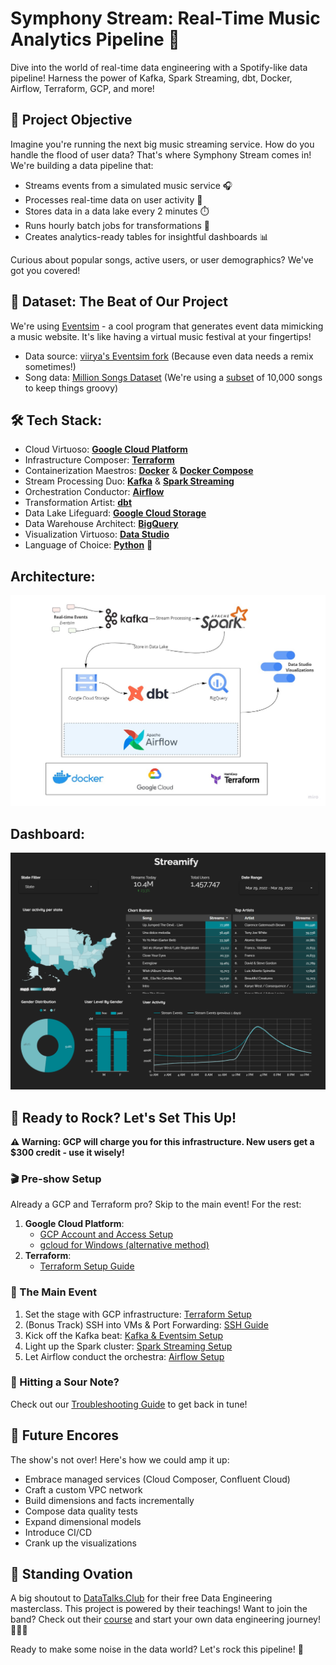 # Symphony Stream: Real-Time Music Analytics Pipeline 🚀

Dive into the world of real-time data engineering with a Spotify-like data pipeline! Harness the power of Kafka, Spark Streaming, dbt, Docker, Airflow, Terraform, GCP, and more!

## 🎯 Project Objective

Imagine you're running the next big music streaming service. How do you handle the flood of user data? That's where Symphony Stream comes in! We're building a data pipeline that:

- Streams events from a simulated music service 🎧
- Processes real-time data on user activity 👥
- Stores data in a data lake every 2 minutes ⏱️
- Runs hourly batch jobs for transformations 🔄
- Creates analytics-ready tables for insightful dashboards 📊

Curious about popular songs, active users, or user demographics? We've got you covered!

## 🎼 Dataset: The Beat of Our Project

We're using [Eventsim](https://github.com/Interana/eventsim) - a cool program that generates event data mimicking a music website. It's like having a virtual music festival at your fingertips! 

- Data source: [viirya's Eventsim fork](https://github.com/viirya/eventsim) (Because even data needs a remix sometimes!)
- Song data: [Million Songs Dataset](http://millionsongdataset.com) (We're using a [subset](http://millionsongdataset.com/pages/getting-dataset/#subset) of 10,000 songs to keep things groovy)

## 🛠️ Tech Stack:

- Cloud Virtuoso: [**Google Cloud Platform**](https://cloud.google.com)
- Infrastructure Composer: [**Terraform**](https://www.terraform.io)
- Containerization Maestros: [**Docker**](https://www.docker.com) & [**Docker Compose**](https://docs.docker.com/compose/)
- Stream Processing Duo: [**Kafka**](https://kafka.apache.org) & [**Spark Streaming**](https://spark.apache.org/docs/latest/streaming-programming-guide.html)
- Orchestration Conductor: [**Airflow**](https://airflow.apache.org)
- Transformation Artist: [**dbt**](https://www.getdbt.com)
- Data Lake Lifeguard: [**Google Cloud Storage**](https://cloud.google.com/storage)
- Data Warehouse Architect: [**BigQuery**](https://cloud.google.com/bigquery)
- Visualization Virtuoso: [**Data Studio**](https://datastudio.google.com/overview)
- Language of Choice: [**Python**](https://www.python.org) 🐍

## Architecture:

![streamify-architecture](images/Streamify-Architecture.jpg)

## Dashboard:

![dashboard](images/dashboard.png)

## 🚀 Ready to Rock? Let's Set This Up!

**⚠️ Warning: GCP will charge you for this infrastructure. New users get a $300 credit - use it wisely!**

### 🎬 Pre-show Setup

Already a GCP and Terraform pro? Skip to the main event! For the rest:

1. **Google Cloud Platform**: 
   - [GCP Account and Access Setup](setup/gcp.md)
   - [gcloud for Windows (alternative method)](https://github.com/DataTalksClub/data-engineering-zoomcamp/blob/main/week_1_basics_n_setup/1_terraform_gcp/windows.md#google-cloud-sdk)
2. **Terraform**: 
   - [Terraform Setup Guide](https://github.com/DataTalksClub/data-engineering-zoomcamp/blob/main/week_1_basics_n_setup/1_terraform_gcp/windows.md#terraform)

### 🎉 The Main Event



1. Set the stage with GCP infrastructure: [Terraform Setup](setup/terraform.md)
2. (Bonus Track) SSH into VMs & Port Forwarding: [SSH Guide](setup/ssh.md)
3. Kick off the Kafka beat: [Kafka & Eventsim Setup](setup/kafka.md)
4. Light up the Spark cluster: [Spark Streaming Setup](setup/spark.md)
5. Let Airflow conduct the orchestra: [Airflow Setup](setup/airflow.md)

### 🎵 Hitting a Sour Note?

Check out our [Troubleshooting Guide](setup/debug.md) to get back in tune!

## 🚀 Future Encores

The show's not over! Here's how we could amp it up:

- Embrace managed services (Cloud Composer, Confluent Cloud)
- Craft a custom VPC network
- Build dimensions and facts incrementally
- Compose data quality tests
- Expand dimensional models
- Introduce CI/CD
- Crank up the visualizations

## 🙌 Standing Ovation

A big shoutout to [DataTalks.Club](https://datatalks.club) for their free Data Engineering masterclass. This project is powered by their teachings! Want to join the band? Check out their [course](https://github.com/DataTalksClub/data-engineering-zoomcamp) and start your own data engineering journey! 🎸🥁🎹

Ready to make some noise in the data world? Let's rock this pipeline! 🤘